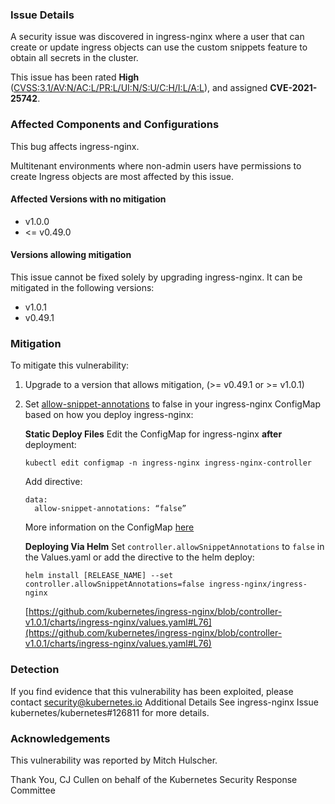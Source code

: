 ### Issue Details
A security issue was discovered in ingress-nginx where a user that can create or update ingress objects can use the custom snippets feature to obtain all secrets in the cluster.

This issue has been rated **High** ([CVSS:3.1/AV:N/AC:L/PR:L/UI:N/S:U/C:H/I:L/A:L](https://www.first.org/cvss/calculator/3.1#CVSS:3.1/AV:N/AC:L/PR:L/UI:N/S:U/C:H/I:L/A:L)), and assigned **CVE-2021-25742**.

### Affected Components and Configurations
This bug affects ingress-nginx.

Multitenant environments where non-admin users have permissions to create Ingress objects are most affected by this issue.

#### Affected Versions with no mitigation

- v1.0.0
- <= v0.49.0

#### Versions allowing mitigation
This issue cannot be fixed solely by upgrading ingress-nginx. It can be mitigated in the following versions:
- v1.0.1
- v0.49.1

### Mitigation
To mitigate this vulnerability:
1. Upgrade to a version that allows mitigation, (>= v0.49.1 or >= v1.0.1)
2. Set [allow-snippet-annotations](https://kubernetes.github.io/ingress-nginx/user-guide/nginx-configuration/configmap/#allow-snippet-annotations) to false in your ingress-nginx ConfigMap based on how you deploy ingress-nginx:

    **Static Deploy Files** 
    Edit the ConfigMap for ingress-nginx **after** deployment:
    ```
    kubectl edit configmap -n ingress-nginx ingress-nginx-controller
    ```
    Add directive:
    ````
    data:
      allow-snippet-annotations: “false”
     ````
    More information on the ConfigMap [here](https://kubernetes.github.io/ingress-nginx/user-guide/nginx-configuration/configmap/) 

    **Deploying Via Helm**
    Set `controller.allowSnippetAnnotations` to `false` in the Values.yaml or add the directive to the helm deploy:
    ```
    helm install [RELEASE_NAME] --set controller.allowSnippetAnnotations=false ingress-nginx/ingress-nginx
    ````

    [https://github.com/kubernetes/ingress-nginx/blob/controller-v1.0.1/charts/ingress-nginx/values.yaml#L76](https://github.com/kubernetes/ingress-nginx/blob/controller-v1.0.1/charts/ingress-nginx/values.yaml#L76)

### Detection
If you find evidence that this vulnerability has been exploited, please contact security@kubernetes.io
Additional Details
See ingress-nginx Issue kubernetes/kubernetes#126811 for more details.

### Acknowledgements
This vulnerability was reported by Mitch Hulscher.

Thank You,
CJ Cullen on behalf of the Kubernetes Security Response Committee

